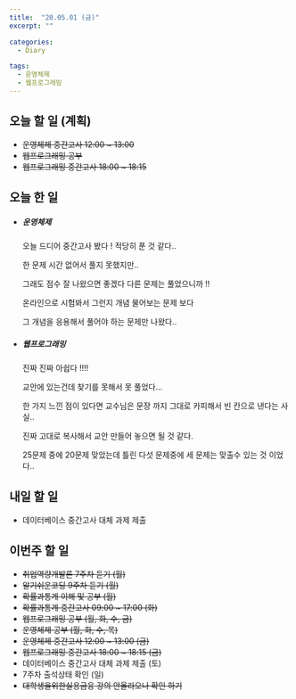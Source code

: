 ```yaml
---
title:  "20.05.01 (금)"
excerpt: ""

categories:
  - Diary

tags:
  - 운영체제
  - 웹프로그래밍
---
```


## 오늘 할 일 (계획)

- ~~운영체제 중간고사 12:00 ~ 13:00~~
- ~~웹프로그래밍 공부~~
- ~~웹프로그래밍 중간고사 18:00 ~ 18:15~~


## 오늘 한 일

- ##### 운영체제

  오늘 드디어 중간고사 봤다 ! 적당히 푼 것 같다..

  한 문제 시간 없어서 풀지 못했지만..

  그래도 점수 잘 나왔으면 좋겠다 다른 문제는 풀었으니까 !!

  온라인으로 시험봐서 그런지 개념 물어보는 문제 보다

  그 개념을 응용해서 풀어야 하는 문제만 나왔다..

- ##### 웹프로그래밍

  진짜 진짜 아쉽다 !!!!

  교안에 있는건데 찾기를 못해서 못 풀었다...

  한 가지 느낀 점이 있다면 교수님은 문장 까지 그대로 카피해서 빈 칸으로 낸다는 사실..

  진짜 고대로 복사해서 교안 만들어 놓으면 될 것 같다.

  25문제 중에 20문제 맞았는데 틀린 다섯 문제중에 세 문제는 맞출수 있는 것 이었다..

## 내일 할 일

- 데이터베이스 중간고사 대체 과제 제출


## 이번주 할 일

- ~~취업역량개발론 7주차 듣기 (월)~~
- ~~알기쉬운코딩 9주차 듣기 (월)~~
- ~~확률과통계 이해 및 공부 (월)~~
- ~~확률과통계 중간고사 09:00 ~ 17:00 (화)~~
- ~~웹프로그래밍 공부 (월, 화, 수, 금)~~
- ~~운영체제 공부 (월, 화, 수, 목)~~
- ~~운영체제 중간고사 12:00 ~ 13:00 (금)~~
- ~~웹프로그래밍 중간고사 18:00 ~ 18:15 (금)~~
- 데이터베이스 중간고사 대체 과제 제출 (토)
- 7주차 출석상태 확인 (일)
- ~~대학생을위한실용금융 강의 안올라오나 확인 하기~~